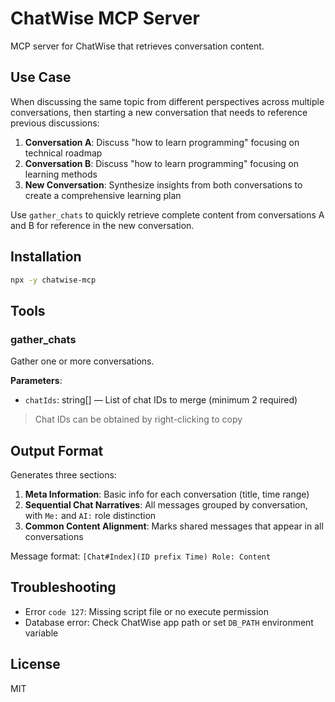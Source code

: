 # ChatWise MCP Server

MCP server for ChatWise that retrieves conversation content.

## Use Case

When discussing the same topic from different perspectives across multiple conversations, then starting a new conversation that needs to reference previous discussions:

1. **Conversation A**: Discuss "how to learn programming" focusing on technical roadmap
2. **Conversation B**: Discuss "how to learn programming" focusing on learning methods
3. **New Conversation**: Synthesize insights from both conversations to create a comprehensive learning plan

Use `gather_chats` to quickly retrieve complete content from conversations A and B for reference in the new conversation.

## Installation

```bash
npx -y chatwise-mcp
```

## Tools

### gather_chats

Gather one or more conversations.

**Parameters**:

- `chatIds`: string[] — List of chat IDs to merge (minimum 2 required)

> Chat IDs can be obtained by right-clicking to copy

## Output Format

Generates three sections:

1. **Meta Information**: Basic info for each conversation (title, time range)
2. **Sequential Chat Narratives**: All messages grouped by conversation, with `Me:` and `AI:` role distinction
3. **Common Content Alignment**: Marks shared messages that appear in all conversations

Message format: `[Chat#Index](ID prefix Time) Role: Content`

## Troubleshooting

- Error `code 127`: Missing script file or no execute permission
- Database error: Check ChatWise app path or set `DB_PATH` environment variable

## License

MIT
